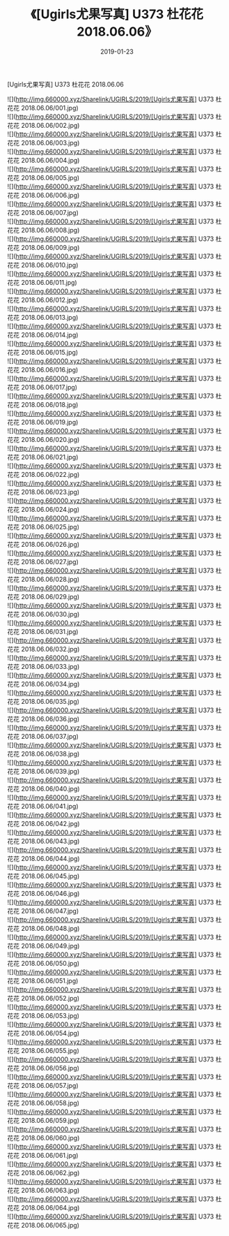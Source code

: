 ﻿---
layout: post
title:  《[Ugirls尤果写真] U373 杜花花 2018.06.06》
date:   2019-01-23
img: http://img.660000.xyz/Sharelink/UGIRLS/2019/[Ugirls尤果写真] U373 杜花花 2018.06.06/000.jpg
categories: [美女, 清纯, 唯美]
---

[Ugirls尤果写真] U373 杜花花 2018.06.06

 ![](http://img.660000.xyz/Sharelink/UGIRLS/2019/[Ugirls尤果写真] U373 杜花花 2018.06.06/001.jpg) <br>![](http://img.660000.xyz/Sharelink/UGIRLS/2019/[Ugirls尤果写真] U373 杜花花 2018.06.06/002.jpg) <br>![](http://img.660000.xyz/Sharelink/UGIRLS/2019/[Ugirls尤果写真] U373 杜花花 2018.06.06/003.jpg) <br>![](http://img.660000.xyz/Sharelink/UGIRLS/2019/[Ugirls尤果写真] U373 杜花花 2018.06.06/004.jpg) <br>![](http://img.660000.xyz/Sharelink/UGIRLS/2019/[Ugirls尤果写真] U373 杜花花 2018.06.06/005.jpg) <br>![](http://img.660000.xyz/Sharelink/UGIRLS/2019/[Ugirls尤果写真] U373 杜花花 2018.06.06/006.jpg) <br>![](http://img.660000.xyz/Sharelink/UGIRLS/2019/[Ugirls尤果写真] U373 杜花花 2018.06.06/007.jpg) <br>![](http://img.660000.xyz/Sharelink/UGIRLS/2019/[Ugirls尤果写真] U373 杜花花 2018.06.06/008.jpg) <br>![](http://img.660000.xyz/Sharelink/UGIRLS/2019/[Ugirls尤果写真] U373 杜花花 2018.06.06/009.jpg) <br>![](http://img.660000.xyz/Sharelink/UGIRLS/2019/[Ugirls尤果写真] U373 杜花花 2018.06.06/010.jpg) <br>![](http://img.660000.xyz/Sharelink/UGIRLS/2019/[Ugirls尤果写真] U373 杜花花 2018.06.06/011.jpg) <br>![](http://img.660000.xyz/Sharelink/UGIRLS/2019/[Ugirls尤果写真] U373 杜花花 2018.06.06/012.jpg) <br>![](http://img.660000.xyz/Sharelink/UGIRLS/2019/[Ugirls尤果写真] U373 杜花花 2018.06.06/013.jpg) <br>![](http://img.660000.xyz/Sharelink/UGIRLS/2019/[Ugirls尤果写真] U373 杜花花 2018.06.06/014.jpg) <br>![](http://img.660000.xyz/Sharelink/UGIRLS/2019/[Ugirls尤果写真] U373 杜花花 2018.06.06/015.jpg) <br>![](http://img.660000.xyz/Sharelink/UGIRLS/2019/[Ugirls尤果写真] U373 杜花花 2018.06.06/016.jpg) <br>![](http://img.660000.xyz/Sharelink/UGIRLS/2019/[Ugirls尤果写真] U373 杜花花 2018.06.06/017.jpg) <br>![](http://img.660000.xyz/Sharelink/UGIRLS/2019/[Ugirls尤果写真] U373 杜花花 2018.06.06/018.jpg) <br>![](http://img.660000.xyz/Sharelink/UGIRLS/2019/[Ugirls尤果写真] U373 杜花花 2018.06.06/019.jpg) <br>![](http://img.660000.xyz/Sharelink/UGIRLS/2019/[Ugirls尤果写真] U373 杜花花 2018.06.06/020.jpg) <br>![](http://img.660000.xyz/Sharelink/UGIRLS/2019/[Ugirls尤果写真] U373 杜花花 2018.06.06/021.jpg) <br>![](http://img.660000.xyz/Sharelink/UGIRLS/2019/[Ugirls尤果写真] U373 杜花花 2018.06.06/022.jpg) <br>![](http://img.660000.xyz/Sharelink/UGIRLS/2019/[Ugirls尤果写真] U373 杜花花 2018.06.06/023.jpg) <br>![](http://img.660000.xyz/Sharelink/UGIRLS/2019/[Ugirls尤果写真] U373 杜花花 2018.06.06/024.jpg) <br>![](http://img.660000.xyz/Sharelink/UGIRLS/2019/[Ugirls尤果写真] U373 杜花花 2018.06.06/025.jpg) <br>![](http://img.660000.xyz/Sharelink/UGIRLS/2019/[Ugirls尤果写真] U373 杜花花 2018.06.06/026.jpg) <br>![](http://img.660000.xyz/Sharelink/UGIRLS/2019/[Ugirls尤果写真] U373 杜花花 2018.06.06/027.jpg) <br>![](http://img.660000.xyz/Sharelink/UGIRLS/2019/[Ugirls尤果写真] U373 杜花花 2018.06.06/028.jpg) <br>![](http://img.660000.xyz/Sharelink/UGIRLS/2019/[Ugirls尤果写真] U373 杜花花 2018.06.06/029.jpg) <br>![](http://img.660000.xyz/Sharelink/UGIRLS/2019/[Ugirls尤果写真] U373 杜花花 2018.06.06/030.jpg) <br>![](http://img.660000.xyz/Sharelink/UGIRLS/2019/[Ugirls尤果写真] U373 杜花花 2018.06.06/031.jpg) <br>![](http://img.660000.xyz/Sharelink/UGIRLS/2019/[Ugirls尤果写真] U373 杜花花 2018.06.06/032.jpg) <br>![](http://img.660000.xyz/Sharelink/UGIRLS/2019/[Ugirls尤果写真] U373 杜花花 2018.06.06/033.jpg) <br>![](http://img.660000.xyz/Sharelink/UGIRLS/2019/[Ugirls尤果写真] U373 杜花花 2018.06.06/034.jpg) <br>![](http://img.660000.xyz/Sharelink/UGIRLS/2019/[Ugirls尤果写真] U373 杜花花 2018.06.06/035.jpg) <br>![](http://img.660000.xyz/Sharelink/UGIRLS/2019/[Ugirls尤果写真] U373 杜花花 2018.06.06/036.jpg) <br>![](http://img.660000.xyz/Sharelink/UGIRLS/2019/[Ugirls尤果写真] U373 杜花花 2018.06.06/037.jpg) <br>![](http://img.660000.xyz/Sharelink/UGIRLS/2019/[Ugirls尤果写真] U373 杜花花 2018.06.06/038.jpg) <br>![](http://img.660000.xyz/Sharelink/UGIRLS/2019/[Ugirls尤果写真] U373 杜花花 2018.06.06/039.jpg) <br>![](http://img.660000.xyz/Sharelink/UGIRLS/2019/[Ugirls尤果写真] U373 杜花花 2018.06.06/040.jpg) <br>![](http://img.660000.xyz/Sharelink/UGIRLS/2019/[Ugirls尤果写真] U373 杜花花 2018.06.06/041.jpg) <br>![](http://img.660000.xyz/Sharelink/UGIRLS/2019/[Ugirls尤果写真] U373 杜花花 2018.06.06/042.jpg) <br>![](http://img.660000.xyz/Sharelink/UGIRLS/2019/[Ugirls尤果写真] U373 杜花花 2018.06.06/043.jpg) <br>![](http://img.660000.xyz/Sharelink/UGIRLS/2019/[Ugirls尤果写真] U373 杜花花 2018.06.06/044.jpg) <br>![](http://img.660000.xyz/Sharelink/UGIRLS/2019/[Ugirls尤果写真] U373 杜花花 2018.06.06/045.jpg) <br>![](http://img.660000.xyz/Sharelink/UGIRLS/2019/[Ugirls尤果写真] U373 杜花花 2018.06.06/046.jpg) <br>![](http://img.660000.xyz/Sharelink/UGIRLS/2019/[Ugirls尤果写真] U373 杜花花 2018.06.06/047.jpg) <br>![](http://img.660000.xyz/Sharelink/UGIRLS/2019/[Ugirls尤果写真] U373 杜花花 2018.06.06/048.jpg) <br>![](http://img.660000.xyz/Sharelink/UGIRLS/2019/[Ugirls尤果写真] U373 杜花花 2018.06.06/049.jpg) <br>![](http://img.660000.xyz/Sharelink/UGIRLS/2019/[Ugirls尤果写真] U373 杜花花 2018.06.06/050.jpg) <br>![](http://img.660000.xyz/Sharelink/UGIRLS/2019/[Ugirls尤果写真] U373 杜花花 2018.06.06/051.jpg) <br>![](http://img.660000.xyz/Sharelink/UGIRLS/2019/[Ugirls尤果写真] U373 杜花花 2018.06.06/052.jpg) <br>![](http://img.660000.xyz/Sharelink/UGIRLS/2019/[Ugirls尤果写真] U373 杜花花 2018.06.06/053.jpg) <br>![](http://img.660000.xyz/Sharelink/UGIRLS/2019/[Ugirls尤果写真] U373 杜花花 2018.06.06/054.jpg) <br>![](http://img.660000.xyz/Sharelink/UGIRLS/2019/[Ugirls尤果写真] U373 杜花花 2018.06.06/055.jpg) <br>![](http://img.660000.xyz/Sharelink/UGIRLS/2019/[Ugirls尤果写真] U373 杜花花 2018.06.06/056.jpg) <br>![](http://img.660000.xyz/Sharelink/UGIRLS/2019/[Ugirls尤果写真] U373 杜花花 2018.06.06/057.jpg) <br>![](http://img.660000.xyz/Sharelink/UGIRLS/2019/[Ugirls尤果写真] U373 杜花花 2018.06.06/058.jpg) <br>![](http://img.660000.xyz/Sharelink/UGIRLS/2019/[Ugirls尤果写真] U373 杜花花 2018.06.06/059.jpg) <br>![](http://img.660000.xyz/Sharelink/UGIRLS/2019/[Ugirls尤果写真] U373 杜花花 2018.06.06/060.jpg) <br>![](http://img.660000.xyz/Sharelink/UGIRLS/2019/[Ugirls尤果写真] U373 杜花花 2018.06.06/061.jpg) <br>![](http://img.660000.xyz/Sharelink/UGIRLS/2019/[Ugirls尤果写真] U373 杜花花 2018.06.06/062.jpg) <br>![](http://img.660000.xyz/Sharelink/UGIRLS/2019/[Ugirls尤果写真] U373 杜花花 2018.06.06/063.jpg) <br>![](http://img.660000.xyz/Sharelink/UGIRLS/2019/[Ugirls尤果写真] U373 杜花花 2018.06.06/064.jpg) <br>![](http://img.660000.xyz/Sharelink/UGIRLS/2019/[Ugirls尤果写真] U373 杜花花 2018.06.06/065.jpg) <br>